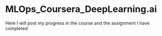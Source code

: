 # MLOps_Coursera_DeepLearning.ai
Here I will post my progress in the course and the assignment I have completed
